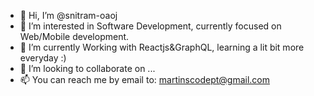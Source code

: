 - 👋 Hi, I’m @snitram-oaoj
- 👀 I’m interested in Software Development, currently focused on Web/Mobile development.
- 🌱 I’m currently Working with Reactjs&GraphQL, learning a lit bit more everyday :)
- 💞️ I’m looking to collaborate on ...
- 📫 You can reach me by email to: martinscodept@gmail.com
